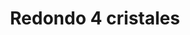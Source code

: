 ---
title: Redondo 4 cristales
date: 
draft: false

# descripcion
description : Aros de plata y cristal engarzado

materials: Plata 925

color: Plateado y cristal

dimensions: 2cm largo

code: 01-07-0399

type: "Aros"

categories: []

# Images
# first image will be shown in the product page
images:
  # - image: "images/path_to_image"
  # La ubicacion de las imagenes es imagenes/Aros/Aros.Cristal engarzado/01-07-0399-redondo-4-cristales
  - image: "./images/aros/cristal_engarzado/01-07-0399-redondo-4-cristales_a.JPG"
  - image: "./images/aros/cristal_engarzado/01-07-0399-redondo-4-cristales_b.JPG"
---